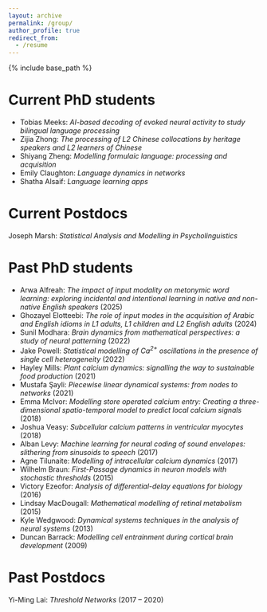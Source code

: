 ```yaml
---
layout: archive
permalink: /group/
author_profile: true
redirect_from:
  - /resume
---
```


{% include base_path %}

Current PhD students
======
* Tobias Meeks: *AI-based decoding of evoked neural activity to study bilingual language processing* 
* Zijia Zhong: *The processing of L2 Chinese collocations by heritage speakers and L2 learners of Chinese*
* Shiyang Zheng: *Modelling formulaic language: processing and acquisition*
* Emily Claughton: *Language dynamics in networks*
* Shatha Alsaif: *Language learning apps*

Current Postdocs
======
Joseph Marsh: *Statistical Analysis and Modelling in Psycholinguistics*


Past PhD students
======
* Arwa Alfreah: *The impact of input modality on metonymic word learning: exploring incidental and intentional learning in native and non-native English speakers* (2025)
* Ghozayel Elotteebi: *The role of input modes in the acquisition of Arabic and English idioms in L1 adults, L1 children and L2 English adults* (2024)
* Sunil Modhara: *Brain dynamics from mathematical perspectives: a study of neural patterning* (2022)
* Jake Powell: *Statistical modelling of Ca<sup>2+</sup> oscillations in the presence of single cell heterogeneity* (2022)
* Hayley Mills: *Plant calcium dynamics: signalling the way to sustainable food production* (2021)
* Mustafa Şayli: *Piecewise linear dynamical systems: from nodes to networks* (2021)
* Emma McIvor: *Modelling store operated calcium entry: Creating a three- dimensional spatio-temporal model to predict local calcium signals* (2018)
* Joshua Veasy: *Subcellular calcium patterns in ventricular myocytes* (2018)
* Alban Levy: *Machine learning for neural coding of sound envelopes: slithering from sinusoids to speech* (2017)
* Agne Tilunaite: *Modelling of intracellular calcium dynamics* (2017)
* Wilhelm Braun: *First-Passage dynamics in neuron models with stochastic thresholds* (2015)
* Victory Ezeofor: *Analysis of differential-delay equations for biology* (2016)
* Lindsay MacDougall: *Mathematical modelling of retinal metabolism* (2015)
* Kyle Wedgwood: *Dynamical systems techniques in the analysis of neural systems* (2013)
* Duncan Barrack: *Modelling cell entrainment during cortical brain development* (2009)

Past Postdocs
======

Yi-Ming Lai: *Threshold Networks* (2017 – 2020)